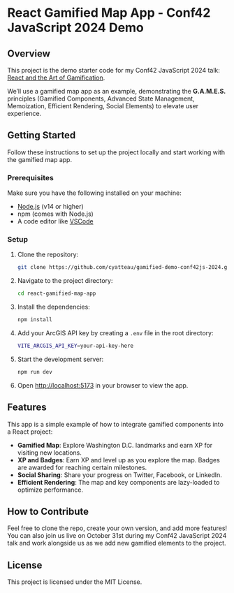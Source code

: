 # React Gamified Map App - Conf42 JavaScript 2024 Demo

## Overview

This project is the demo starter code for my Conf42 JavaScript 2024 talk: [React and the Art of Gamification](https://www.conf42.com/JavaScript_2024_Courtney_Yatteau_15_react_gamification_frontend).

We’ll use a gamified map app as an example, demonstrating the **G.A.M.E.S.** principles (Gamified Components, Advanced State Management, Memoization, Efficient Rendering, Social Elements) to elevate user experience.

## Getting Started

Follow these instructions to set up the project locally and start working with the gamified map app.

### Prerequisites

Make sure you have the following installed on your machine:
- [Node.js](https://nodejs.org/) (v14 or higher)
- npm (comes with Node.js)
- A code editor like [VSCode](https://code.visualstudio.com/)

### Setup

1. Clone the repository:
    ```bash
    git clone https://github.com/cyatteau/gamified-demo-conf42js-2024.git
    ```
    
2. Navigate to the project directory:
    ```bash
    cd react-gamified-map-app
    ```

3. Install the dependencies:
    ```bash
    npm install
    ```

4. Add your ArcGIS API key by creating a `.env` file in the root directory:
    ```bash
    VITE_ARCGIS_API_KEY=your-api-key-here
    ```

5. Start the development server:
    ```bash
    npm run dev
    ```

6. Open [http://localhost:5173](http://localhost:5173) in your browser to view the app.

## Features

This app is a simple example of how to integrate gamified components into a React project:
- **Gamified Map**: Explore Washington D.C. landmarks and earn XP for visiting new locations.
- **XP and Badges**: Earn XP and level up as you explore the map. Badges are awarded for reaching certain milestones.
- **Social Sharing**: Share your progress on Twitter, Facebook, or LinkedIn.
- **Efficient Rendering**: The map and key components are lazy-loaded to optimize performance.
  
## How to Contribute

Feel free to clone the repo, create your own version, and add more features! You can also join us live on October 31st during my Conf42 JavaScript 2024 talk and work alongside us as we add new gamified elements to the project.

## License

This project is licensed under the MIT License.